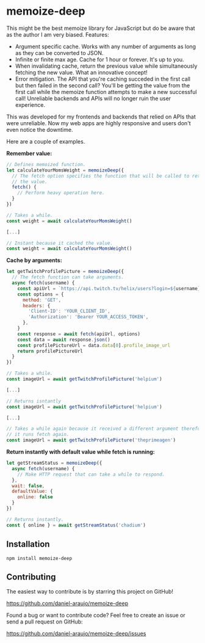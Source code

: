 # memoize-deep

This might be the best memoize library for JavaScript but do be aware
that as the author I am very biased. Features:

- Argument specific cache. Works with any number of arguments as long as they can be converted to JSON.
- Infinite or finite max age. Cache for 1 hour or forever. It's up to you.
- When invalidating cache, return the previous value while simultaneously fetching the new value. What an innovative concept!
- Error mitigation. The API that you're caching succeded in the first call but then failed in the second call? You'll be getting the value from the first call while the memoize function attempts to make a new successful call! Unreliable backends and APIs will no longer ruin the user experience.

This was developed for my frontends and backends that relied on APIs that were unreliable. Now my web apps are highly responsive and users don't even notice the downtime.

Here are a couple of examples.

**Remember value:**

```js
// Defines memoized function.
let calculateYourMomsWeight = memoizeDeep({
  // The fetch option specifies the function that will be called to retrieve
  // the value.
  fetch() {
    // Perform heavy operation here.
  }
})

// Takes a while.
const weight = await calculateYourMomsWeight()

[...]

// Instant because it cached the value.
const weight = await calculateYourMomsWeight()
```

**Cache by arguments:**

```js
let getTwitchProfilePicture = memoizeDeep({
  // The fetch function can take arguments.
  async fetch(username) {
    const apiUrl = `https://api.twitch.tv/helix/users?login=${username}`
    const options = {
      method: 'GET',
      headers: {
        'Client-ID': 'YOUR_CLIENT_ID',
        'Authorization': 'Bearer YOUR_ACCESS_TOKEN',
      },
    }
    const response = await fetch(apiUrl, options)
    const data = await response.json()
    const profilePictureUrl = data.data[0].profile_image_url
    return profilePictureUrl
  }
})

// Takes a while.
const imageUrl = await getTwitchProfilePicture('helpium')

[...]

// Returns isntantly
const imageUrl = await getTwitchProfilePicture('helpium')

[...]

// Takes a while again because it received a different argument therefore
// it runs fetch again.
const imageUrl = await getTwitchProfilePicture('theprimeagen')
```

**Return instantly with default value while fetch is running:**

```js
let getStreamStatus = memoizeDeep({
  async fetch(username) {
    // Make HTTP request that can take a while to respond.
  },
  wait: false,
  defaultValue: {
    online: false
  }
})

// Returns instantly.
const { online } = await getStreamStatus('chadium')
```


## Installation

```
npm install memoize-deep
```


## Contributing

The easiest way to contribute is by starring this project on GitHub!

https://github.com/daniel-araujo/memoize-deep

Found a bug or want to contribute code? Feel free to create an issue or send a pull request on GitHub:

https://github.com/daniel-araujo/memoize-deep/issues

